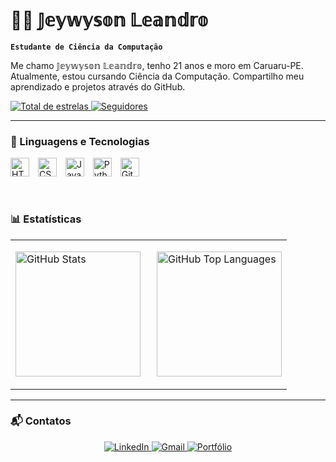 # 👨‍💻 𝕁𝕖𝕪𝕨𝕪𝕤𝕠𝕟 𝕃𝕖𝕒𝕟𝕕𝕣𝕠

**`Estudante de Ciência da Computação`**

Me chamo 𝕁𝕖𝕪𝕨𝕪𝕤𝕠𝕟 𝕃𝕖𝕒𝕟𝕕𝕣𝕠, tenho 21 anos e moro em Caruaru-PE. Atualmente, estou cursando Ciência da Computação. Compartilho meu aprendizado e projetos através do GitHub.

<p>
    <a href="https://github.com/jeywysonleandro?tab=repositories&sort=stargazers">
        <img 
            alt="Total de estrelas" 
            title="Total de estrelas GitHub" 
            src="https://custom-icon-badges.demolab.com/github/stars/jeywysonleandro?color=55960c&style=for-the-badge&labelColor=488207&logo=star&label=estrelas"
        />
    </a>
    <a href="https://github.com/jeywysonleandro?tab=followers">
        <img 
            alt="Seguidores" 
            title="Me siga no GitHub" 
            src="https://custom-icon-badges.demolab.com/github/followers/jeywysonleandro?color=236ad3&labelColor=1155ba&style=for-the-badge&logo=github&label=Seguidores&logoColor=white"
        />
    </a>
</p>

---

### 🤖 Linguagens e Tecnologias

<img 
    alt="HTML"
    title="HTML" 
    width="30px" 
    style="padding-right: 10px;" 
    src="https://cdn.jsdelivr.net/gh/devicons/devicon@latest/icons/html5/html5-original.svg" 
/>
<img 
    alt="CSS" 
    title="CSS"
    width="30px" 
    style="padding-right: 10px;" 
    src="https://cdn.jsdelivr.net/gh/devicons/devicon@latest/icons/css3/css3-original.svg" 
/>
<img 
    alt="JavaScript" 
    title="JavaScript"
    width="30px" 
    style="padding-right: 10px;" 
    src="https://cdn.jsdelivr.net/gh/devicons/devicon@latest/icons/javascript/javascript-original.svg" 
/>
<img 
    alt="Python" 
    title="Python"
    width="30px" 
    style="padding-right: 10px;" 
    src="https://cdn.jsdelivr.net/gh/devicons/devicon@latest/icons/python/python-original.svg" 
/>
<img 
    alt="Git" 
    title="Git"
    width="30px" 
    style="padding-right: 10px;" 
    src="https://cdn.jsdelivr.net/gh/devicons/devicon@latest/icons/git/git-original.svg" 
/>

<br> <!-- espaçamento pequeno -->

### 📊 Estatísticas

<table>
<tr>
<td valign="top">

<img 
    alt="GitHub Stats" 
    height="200" 
    style="padding-right: 10px;" 
    src="https://github-readme-stats.vercel.app/api?username=jeywysonleandro&show_icons=true&theme=tokyonight&include_all_commits=true&locale=pt-br" 
/>

</td>
<td valign="top">

<img 
    alt="GitHub Top Languages" 
    height="200" 
    src="https://github-readme-stats.vercel.app/api/top-langs/?username=jeywysonleandro&theme=tokyonight&layout=compact&custom_title=Tecnologias&langs_count=9" 
/>

</td>
</tr>
</table>

---

### 📬 Contatos

<p align="center">
    <a href="https://www.linkedin.com/in/jeywyson-leandro-45a7a437b/">
        <img 
            alt="LinkedIn" 
            title="Meu LinkedIn" 
            src="https://img.shields.io/badge/LinkedIn-0A66C2?style=for-the-badge&logo=linkedin&logoColor=white"
        />
    </a>
    <a href="mailto:jeyads20@gmail.com">
        <img 
            alt="Gmail" 
            title="Meu Gmail" 
            src="https://img.shields.io/badge/Gmail-D14836?style=for-the-badge&logo=gmail&logoColor=white"
        />
    </a>
    <a href="https://jeywysonleandro.github.io/">
        <img 
            alt="Portfólio" 
            title="Meu Portfólio" 
            src="https://img.shields.io/badge/Portfólio-8A2BE2?style=for-the-badge&logo=github&logoColor=white"
        />
    </a>
</p>
